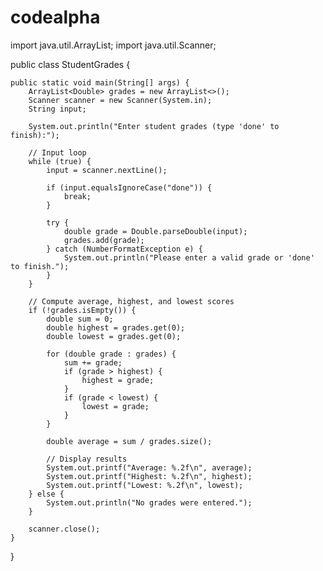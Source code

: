 # codealpha
import java.util.ArrayList;
import java.util.Scanner;

public class StudentGrades {

    public static void main(String[] args) {
        ArrayList<Double> grades = new ArrayList<>();
        Scanner scanner = new Scanner(System.in);
        String input;

        System.out.println("Enter student grades (type 'done' to finish):");

        // Input loop
        while (true) {
            input = scanner.nextLine();

            if (input.equalsIgnoreCase("done")) {
                break;
            }

            try {
                double grade = Double.parseDouble(input);
                grades.add(grade);
            } catch (NumberFormatException e) {
                System.out.println("Please enter a valid grade or 'done' to finish.");
            }
        }

        // Compute average, highest, and lowest scores
        if (!grades.isEmpty()) {
            double sum = 0;
            double highest = grades.get(0);
            double lowest = grades.get(0);

            for (double grade : grades) {
                sum += grade;
                if (grade > highest) {
                    highest = grade;
                }
                if (grade < lowest) {
                    lowest = grade;
                }
            }

            double average = sum / grades.size();

            // Display results
            System.out.printf("Average: %.2f\n", average);
            System.out.printf("Highest: %.2f\n", highest);
            System.out.printf("Lowest: %.2f\n", lowest);
        } else {
            System.out.println("No grades were entered.");
        }

        scanner.close();
    }
}
